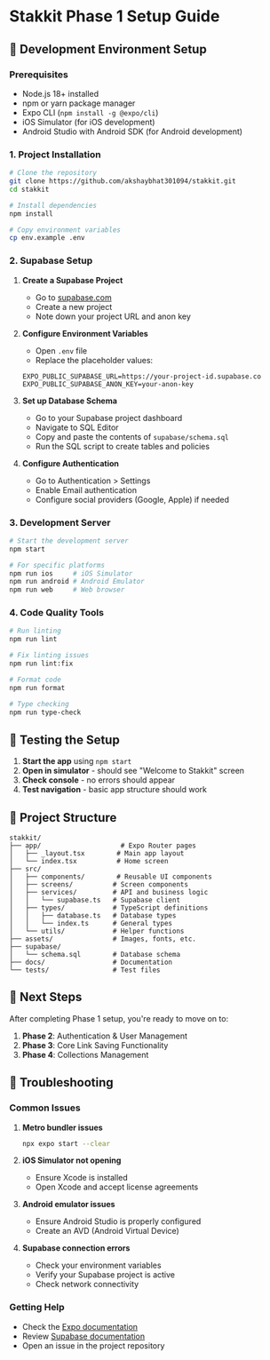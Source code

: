 # Stakkit Phase 1 Setup Guide

## 🚀 Development Environment Setup

### Prerequisites
- Node.js 18+ installed
- npm or yarn package manager
- Expo CLI (`npm install -g @expo/cli`)
- iOS Simulator (for iOS development)
- Android Studio with Android SDK (for Android development)

### 1. Project Installation

```bash
# Clone the repository
git clone https://github.com/akshaybhat301094/stakkit.git
cd stakkit

# Install dependencies
npm install

# Copy environment variables
cp env.example .env
```

### 2. Supabase Setup

1. **Create a Supabase Project**
   - Go to [supabase.com](https://supabase.com)
   - Create a new project
   - Note down your project URL and anon key

2. **Configure Environment Variables**
   - Open `.env` file
   - Replace the placeholder values:
   ```
   EXPO_PUBLIC_SUPABASE_URL=https://your-project-id.supabase.co
   EXPO_PUBLIC_SUPABASE_ANON_KEY=your-anon-key
   ```

3. **Set up Database Schema**
   - Go to your Supabase project dashboard
   - Navigate to SQL Editor
   - Copy and paste the contents of `supabase/schema.sql`
   - Run the SQL script to create tables and policies

4. **Configure Authentication**
   - Go to Authentication > Settings
   - Enable Email authentication
   - Configure social providers (Google, Apple) if needed

### 3. Development Server

```bash
# Start the development server
npm start

# For specific platforms
npm run ios     # iOS Simulator
npm run android # Android Emulator
npm run web     # Web browser
```

### 4. Code Quality Tools

```bash
# Run linting
npm run lint

# Fix linting issues
npm run lint:fix

# Format code
npm run format

# Type checking
npm run type-check
```

## 📱 Testing the Setup

1. **Start the app** using `npm start`
2. **Open in simulator** - should see "Welcome to Stakkit" screen
3. **Check console** - no errors should appear
4. **Test navigation** - basic app structure should work

## 🔧 Project Structure

```
stakkit/
├── app/                    # Expo Router pages
│   ├── _layout.tsx        # Main app layout
│   └── index.tsx          # Home screen
├── src/
│   ├── components/        # Reusable UI components
│   ├── screens/          # Screen components
│   ├── services/         # API and business logic
│   │   └── supabase.ts   # Supabase client
│   ├── types/            # TypeScript definitions
│   │   ├── database.ts   # Database types
│   │   └── index.ts      # General types
│   └── utils/            # Helper functions
├── assets/               # Images, fonts, etc.
├── supabase/
│   └── schema.sql        # Database schema
├── docs/                 # Documentation
└── tests/                # Test files
```

## 🎯 Next Steps

After completing Phase 1 setup, you're ready to move on to:

1. **Phase 2**: Authentication & User Management
2. **Phase 3**: Core Link Saving Functionality
3. **Phase 4**: Collections Management

## 🐛 Troubleshooting

### Common Issues

1. **Metro bundler issues**
   ```bash
   npx expo start --clear
   ```

2. **iOS Simulator not opening**
   - Ensure Xcode is installed
   - Open Xcode and accept license agreements

3. **Android emulator issues**
   - Ensure Android Studio is properly configured
   - Create an AVD (Android Virtual Device)

4. **Supabase connection errors**
   - Check your environment variables
   - Verify your Supabase project is active
   - Check network connectivity

### Getting Help

- Check the [Expo documentation](https://docs.expo.dev/)
- Review [Supabase documentation](https://supabase.com/docs)
- Open an issue in the project repository 